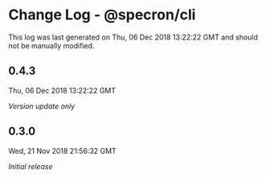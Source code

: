 # Change Log - @specron/cli

This log was last generated on Thu, 06 Dec 2018 13:22:22 GMT and should not be manually modified.

## 0.4.3
Thu, 06 Dec 2018 13:22:22 GMT

*Version update only*

## 0.3.0
Wed, 21 Nov 2018 21:56:32 GMT

*Initial release*

